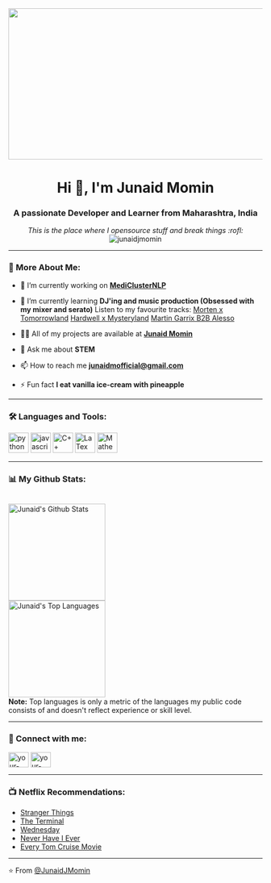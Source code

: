 <div align="center">
  <img src="https://media.giphy.com/media/kH1DBkPNyZPOk0BxrM/giphy.gif" width="600" height="300"/>
</div>

<h1 align="center">Hi 👋, I'm Junaid Momin </h1>
<h3 align="center">A passionate Developer and Learner from Maharashtra, India</h3>

<p align="center">
  <em>
    This is the place where I opensource stuff and break things :rofl:
  </em>  
  <br />
  <img src="https://komarev.com/ghpvc/?username=junaidjmomin&label=Profile%20views&color=0e75b6&style=flat" alt="junaidjmomin" />
</p>

---

### 🧐 More About Me:

- 🔭 I’m currently working on **[MediClusterNLP](https://github.com/junaidjmomin/MediClusterNLP)**

- 🌱 I’m currently learning **DJ'ing and music production (Obsessed with my mixer and serato)**
     Listen to my favourite tracks: [Morten x Tomorrowland](https://www.youtube.com/watch?v=9h5ZWR2GRds)
                                    [Hardwell x Mysteryland](https://www.youtube.com/watch?v=_8acHa-APa8)
                                    [Martin Garrix B2B Alesso](https://www.youtube.com/watch?v=raOVXUB13vw&pp=ygUNbWFydGluIGdhcnJpeA%3D%3D)
                                       

- 👨‍💻 All of my projects are available at **[Junaid Momin](github.com/junaidjmomin)**

- 💬 Ask me about **STEM**

- 📫 How to reach me **junaidmofficial@gmail.com**

- ⚡ Fun fact **I eat vanilla ice-cream with pineapple**

---

### 🛠 Languages and Tools:

<div>
  <img src="https://cdn.jsdelivr.net/gh/devicons/devicon/icons/python/python-original.svg" alt="python" width="40" height="40"/>
  <img src="https://cdn.jsdelivr.net/gh/devicons/devicon/icons/javascript/javascript-original.svg" alt="javascript" width="40" height="40"/>
  <img src="https://tse3.mm.bing.net/th?id=OIP.hciifnb7mj-ilARkfVPEBwHaH4&pid=Api&P=0&h=180" alt="C++" width="40" height="40"/>
  <img src="https://cdn.jsdelivr.net/gh/devicons/devicon/icons/latex/latex-original.svg" alt="LaTex" width="40" height="40"/>
  <img src="https://tse1.mm.bing.net/th?id=OIP.QYqagoCRoUkQsncOgPJZOAHaHp&pid=Api&P=0&h=180" alt="Mathematica" width="40" height="40"/>
</div>

---

### 📊 My Github Stats:

  <br/>
    <a href="https://github.com/junaidjmomin/github-readme-stats"><img alt="Junaid's Github Stats" src="https://github-readme-stats.vercel.app/api?username=junaidjmomin&show_icons=true&count_private=true&theme=algolia" height="192px"/></a>
  <br/>
  <a href="https://github.com/junaidjmomin/github-readme-stats"><img alt="Junaid's Top Languages" src="https://github-readme-stats.vercel.app/api/top-langs/?username=junaidjmomin&langs_count=8&layout=compact&theme=algolia" height="192px"/></a>
  <br/>
  <b>Note:</b> Top languages is only a metric of the languages my public code consists of and doesn't reflect experience or skill level.

---

### 🤝 Connect with me:

<p align="left">
<a href="[Your LinkedIn](LinkedIn Link)" target="blank"><img align="center" src="https://cdn.jsdelivr.net/gh/devicons/devicon/icons/linkedin/linkedin-original.svg" alt="your-linkedin" height="30" width="40" /></a>
<a href="[Your Twitter](Twitter Link)" target="blank"><img align="center" src="https://cdn.jsdelivr.net/gh/devicons/devicon/icons/twitter/twitter-original.svg" alt="your-twitter" height="30" width="40" /></a>
</p>

---


### 📺 Netflix Recommendations:

<!-- Netflix:START -->
- [Stranger Things](https://www.netflix.com/title/80057281)
- [The Terminal](https://www.netflix.com/in/title/60034584)
- [Wednesday](https://www.netflix.com/in/title/81231974)
- [Never Have I Ever](https://www.netflix.com/in/title/80179190?s=a&trkid=13747225&trg=cp&vlang=en&clip=81602844)
- [Every Tom Cruise Movie](https://www.google.com/search?q=tom+cruise+netflix&oq=tom+cruise+netflix&gs_lcrp=EgZjaHJvbWUyCQgAEEUYORiABDIHCAEQABiABDIHCAIQABiABDIHCAMQABiABDIHCAQQABiABDIHCAUQABiABDIHCAYQABiABDIHCAcQABiABDIHCAgQABiABDIICAkQABgWGB4yCAgKEAAYFhgeMggICxAAGBYYHjIICAwQABgWGB4yCAgNEAAYFhgeMggIDhAAGBYYHtIBCDcwODRqMGo0qAIAsAIA&client=ms-android-samsung-ga-rev1&sourceid=chrome-mobile&ie=UTF-8#ip=1)
<!-- Netflix:END -->

---

⭐️ From [@JunaidJMomin](https://github.com/junaidjmomin)
